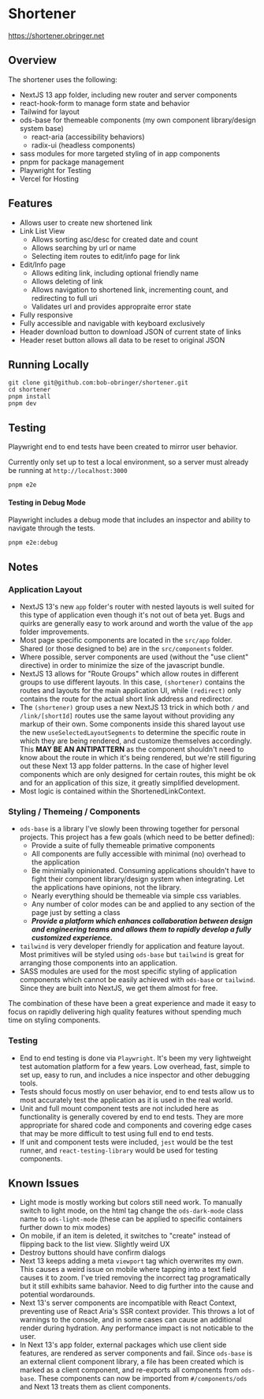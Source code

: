 # Shortener
https://shortener.obringer.net

## Overview
The shortener uses the following:
- NextJS 13 app folder, including new router and server components
- react-hook-form to manage form state and behavior
- Tailwind for layout
- ods-base for themeable components (my own component library/design system base)
  - react-aria (accessibility behaviors)
  - radix-ui (headless components)
- sass modules for more targeted styling of in app components
- pnpm for package management
- Playwright for Testing
- Vercel for Hosting


## Features
- Allows user to create new shortened link
- Link List View
  - Allows sorting asc/desc for created date and count
  - Allows searching by url or name
  - Selecting item routes to edit/info page for link
- Edit/Info page
  - Allows editing link, including optional friendly name
  - Allows deleting of link
  - Allows navigation to shortened link, incrementing count, and redirecting to full uri
  - Validates url and provides appropraite error state
- Fully responsive
- Fully accessible and navigable with keyboard exclusively
- Header download button to download JSON of current state of links
- Header reset button allows all data to be reset to original JSON

## Running Locally
```
git clone git@github.com:bob-obringer/shortener.git
cd shortener
pnpm install
pnpm dev
```

## Testing
Playwright end to end tests have been created to mirror user behavior.

Currently only set up to test a local environment, so a server must already be running at `http://localhost:3000`
```
pnpm e2e
```
#### Testing in Debug Mode
Playwright includes a debug mode that includes an inspector and ability to navigate through the tests.
```
pnpm e2e:debug
```

## Notes
### Application Layout
- NextJS 13's new `app` folder's router with nested layouts is well suited for this type of application even though it's not out of beta yet.  Bugs and quirks are generally easy to work around and worth the value of the `app` folder improvements.
- Most page specific components are located in the `src/app` folder.  Shared (or those designed to be) are in the `src/components` folder.
- Where possible, server components are used (without the "use client" directive) in order to minimize the size of the javascript bundle.
- NextJS 13 allows for "Route Groups" which allow routes in different groups to use different layouts.  In this case, `(shortener)` contains the routes and layouts for the main application UI, while `(redirect)` only contains the route for the actual short link address and redirector.
- The `(shortener)` group uses a new NextJS 13 trick in which both `/` and `/link/[shortId]` routes use the same layout without providing any markup of their own.  Some components inside this shared layout use the new `useSelectedLayoutSegments` to determine the specific route in which they are being rendered, and customize themselves accordingly.  This **MAY BE AN ANTIPATTERN** as the component shouldn't need to know about the route in which it's being rendered, but we're still figuring out these Next 13 app folder patterns.  In the case of higher level components which are only designed for certain routes, this might be ok and for an application of this size, it greatly simplified development.
- Most logic is contained within the ShortenedLinkContext.

### Styling / Themeing / Components
- `ods-base` is a library I've slowly been throwing together for personal projects.  This project has a few goals (which need to be better defined):
  - Provide a suite of fully themeable primative components
  - All components are fully accessible with minimal (no) overhead to the application 
  - Be minimially opinionated.  Consuming applications shouldn't have to fight their component library/design system when integrating.  Let the applications have opinions, not the library.
  - Nearly everything should be themeable via simple css variables.
  - Any number of color modes can be and applied to any section of the page just by setting a class
  - _**Provide a platform which enhances collaboration between design and engineering teams and allows them to rapidly develop a fully customized experience.**_
- `tailwind` is very developer friendly for application and feature layout.  Most primitives will be styled using `ods-base` but `tailwind` is great for arranging those components into an application.
- SASS modules are used for the most specific styling of application components which cannot be easily achieved with `ods-base` or `tailwind`.  Since they are built into NextJS, we get them almost for free.

The combination of these have been a great experience and made it easy to focus on rapidly delivering high quality features without spending much time on styling components.

### Testing
- End to end testing is done via `Playwright`.  It's been my very lightweight test automation platform for a few years.  Low overhead, fast, simple to set up, easy to run, and includes a nice inspector and other debugging tools.
- Tests should focus mostly on user behavior, end to end tests allow us to most accurately test the application as it is used in the real world.
- Unit and full mount component tests are not included here as functionality is generally covered by end to end tests.  They are more appropriate for shared code and components and covering edge cases that may be more difficult to test using full end to end tests.
- If unit and component tests were included, `jest` would be the test runner, and `react-testing-library` would be used for testing components.

## Known Issues
- Light mode is mostly working but colors still need work.  To manually switch to light mode, on the html tag change the `ods-dark-mode` class name to `ods-light-mode` (these can be applied to specific containers further down to mix modes)
- On mobile, if an item is deleted, it switches to "create" instead of flipping back to the list view.  Slightly weird UX
- Destroy buttons should have confirm dialogs
- Next 13 keeps adding a meta `viewport` tag which overwrites my own.  This causes a weird issue on mobile where tapping into a text field causes it to zoom.  I've tried removing the incorrect tag programatically but it still exhibits same bahavior.  Need to dig further into the cause and potential wordarounds.
- Next 13's server components are incompatible with React Context, preventing use of React Aria's SSR context provider.  This throws a lot of warnings to the console, and in some cases can cause an additional render during hydration.  Any performance impact is not noticable to the user.
- In Next 13's app folder, external packages which use client side features, are rendered as server components and fail. Since `ods-base` is an external client component library, a file has been created which is marked as a client component, and re-exports all components from `ods-base`.  These components can now be imported from `#/components/ods` and Next 13 treats them as client components.